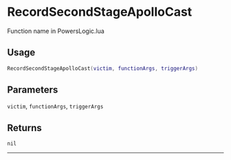 # RecordSecondStageApolloCast
Function name in PowersLogic.lua
## Usage
```lua
RecordSecondStageApolloCast(victim, functionArgs, triggerArgs)
```
## Parameters
`victim`, `functionArgs`, `triggerArgs`
## Returns
`nil`

---